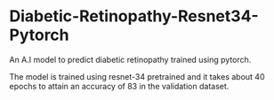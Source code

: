 # Diabetic-Retinopathy-Resnet34-Pytorch
An A.I model to predict diabetic retinopathy trained using pytorch.

The model is trained using resnet-34 pretrained and it takes about 40 epochs to attain an accuracy of 83 in the validation dataset.
